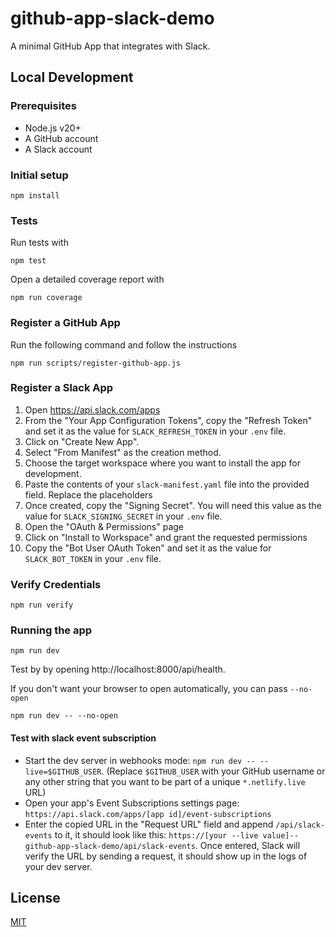 # github-app-slack-demo

A minimal GitHub App that integrates with Slack.

## Local Development

### Prerequisites

- Node.js v20+
- A GitHub account
- A Slack account

### Initial setup

```
npm install
```

### Tests

Run tests with

```
npm test
```

Open a detailed coverage report with

```
npm run coverage
```

### Register a GitHub App

Run the following command and follow the instructions

```
npm run scripts/register-github-app.js
```

### Register a Slack App

1. Open https://api.slack.com/apps
1. From the "Your App Configuration Tokens", copy the "Refresh Token" and set it as the value for `SLACK_REFRESH_TOKEN` in your `.env` file.
1. Click on "Create New App".
1. Select "From Manifest" as the creation method.
1. Choose the target workspace where you want to install the app for development.
1. Paste the contents of your `slack-manifest.yaml` file into the provided field. Replace the placeholders
1. Once created, copy the "Signing Secret". You will need this value as the value for `SLACK_SIGNING_SECRET` in your `.env` file.
1. Open the "OAuth & Permissions" page
1. Click on "Install to Workspace" and grant the requested permissions
1. Copy the "Bot User OAuth Token" and set it as the value for `SLACK_BOT_TOKEN` in your `.env` file.

### Verify Credentials

```
npm run verify
```

### Running the app

```
npm run dev
```

Test by by opening http://localhost:8000/api/health.

If you don't want your browser to open automatically, you can pass `--no-open`

```
npm run dev -- --no-open
```

#### Test with slack event subscription

- Start the dev server in webhooks mode: `npm run dev -- --live=$GITHUB_USER`. (Replace `$GITHUB_USER` with your GitHub username or any other string that you want to be part of a unique `*.netlify.live` URL)
- Open your app's Event Subscriptions settings page: `https://api.slack.com/apps/[app id]/event-subscriptions`
- Enter the copied URL in the "Request URL" field and append `/api/slack-events` to it, it should look like this: `https://[your --live value]--github-app-slack-demo/api/slack-events`. Once entered, Slack will verify the URL by sending a request, it should show up in the logs of your dev server.

## License

[MIT](LICENSE)
